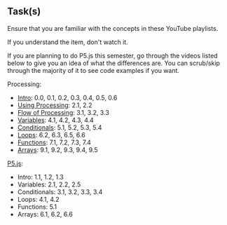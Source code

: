 Task(s)
-------

Ensure that you are familiar with the concepts in these YouTube playlists.

If you understand the item, don't watch it.

If you are planning to do P5.js this semester, go through the videos listed below to give you an idea of what the differences are.  You can scrub/skip through the majority of it to see code examples if you want.

Processing:
* [Intro](https://www.youtube.com/watch?v=2VLaIr5Ckbs&list=PLRqwX-V7Uu6ZYJC7L-r6rX6utt6wwJCyi): 0.0, 0.1, 0.2, 0.3, 0.4, 0.5, 0.6
* [Using Processing](https://www.youtube.com/watch?v=5N31KNgOO0g&list=PLRqwX-V7Uu6Yo4VdQ4ZTtqRQ1AE4t_Ep9): 2.1, 2.2
* [Flow of Processing](https://www.youtube.com/watch?v=o8dffrZ86gs&list=PLRqwX-V7Uu6by61pbhdvyEpIeymlmnXzD): 3.1, 3.2, 3.3 
* [Variables](https://www.youtube.com/watch?v=B-ycSR3ntik&list=PLRqwX-V7Uu6aFNOgoIMSbSYOkKNTo89uf): 4.1, 4.2, 4.3, 4.4
* [Conditionals](https://www.youtube.com/watch?v=wsI6N9hfW7E&list=PLRqwX-V7Uu6YqykuLs00261JCqnL_NNZ_): 5.1, 5.2, 5.3, 5.4
* [Loops](https://www.youtube.com/watch?v=RtAPBvz6k0Y&list=PLRqwX-V7Uu6bm-3M4Wntd4yYZGKwiKfrQ): 6.2, 6.3, 6.5, 6.6
* [Functions](https://www.youtube.com/playlist?list=PLRqwX-V7Uu6ajGB2OI3hl5DZsD1Fw1WzR): 7.1, 7.2, 7.3, 7.4
* [Arrays](https://www.youtube.com/playlist?list=PLRqwX-V7Uu6bO9RKxHObluh-aPgrrvb4a): 9.1, 9.2, 9.3, 9.4, 9.5


[P5.js](https://www.youtube.com/playlist?list=PLRqwX-V7Uu6Zy51Q-x9tMWIv9cueOFTFA):
* Intro: 1.1, 1.2, 1.3
* Variables: 2.1, 2.2, 2.5
* Conditionals: 3.1, 3.2, 3.3, 3.4
* Loops: 4.1, 4.2
* Functions: 5.1
* Arrays: 6.1, 6.2, 6.6